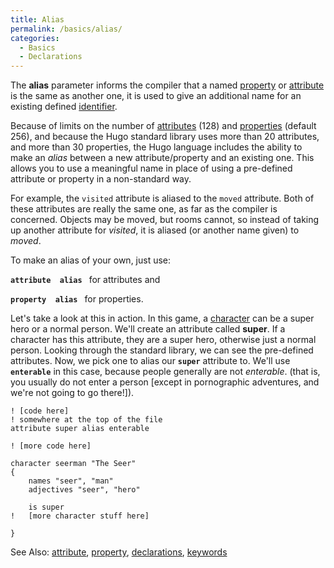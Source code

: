 ```yaml
---
title: Alias
permalink: /basics/alias/
categories: 
  - Basics
  - Declarations
---
```


The **alias** parameter informs the compiler that a named
[property](properties/) or [attribute](attributes/) is
the same as another one, it is used to give an additional name for an
existing defined [identifier](definitions/identifier/).

Because of limits on the number of [attributes](attributes/)
(128) and [properties](properties/) (default 256), and because
the Hugo standard library uses more than 20 attributes, and more than 30
properties, the Hugo language includes the ability to make an *alias*
between a new attribute/property and an existing one. This allows you to
use a meaningful name in place of using a pre-defined attribute or
property in a non-standard way.

For example, the `visited` attribute is aliased to the `moved`
attribute. Both of these attributes are really the same one, as far as
the compiler is concerned. Objects may be moved, but rooms cannot, so
instead of taking up another attribute for *visited*, it is aliased (or
another name given) to *moved*.

To make an alias of your own, just use:

**`attribute`**` `<new attribute>` `**`alias`**` `<existing attribute>
for attributes and

**`property`**` `<new property>` `**`alias`**` `<existing property> for
properties.

Let's take a look at this in action. In this game, a
[character](characters/) can be a super hero or a normal
person. We'll create an attribute called **super**. If a character has
this attribute, they are a super hero, otherwise just a normal person.
Looking through the standard library, we can see the pre-defined
attributes. Now, we pick one to alias our **`super`** attribute to.
We'll use **`enterable`** in this case, because people generally are not
*enterable*. (that is, you usually do not enter a person \[except in
pornographic adventures, and we're not going to go there!\]).

    ! [code here]
    ! somewhere at the top of the file
    attribute super alias enterable

    ! [more code here]

    character seerman "The Seer"
    {
        names "seer", "man"
        adjectives "seer", "hero"

        is super
    !   [more character stuff here]

    }

See Also: [attribute](attributes/),
[property](properties/),
[declarations](declarations/), [keywords](guts/keywords/)
